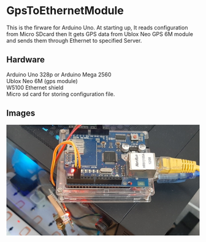 # GpsToEthernetModule  
This is the firware for Arduino Uno. At starting up, It reads configuration from Micro SDcard then It gets GPS data from Ublox Neo GPS 6M module and sends them through Ethernet to specified Server.  

## Hardware  
Arduino Uno 328p or Arduino Mega 2560  
Ublox Neo 6M (gps module)  
W5100 Ethernet shield  
Micro sd card for storing configuration file. 

## Images  
![alt text](https://github.com/linhdh/GpsToEthernetModule/blob/main/images/arduino_uno_neo_gps_w5100_ethernet.jpg?raw=true)  
